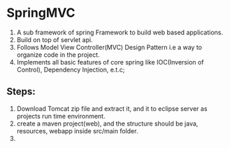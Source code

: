 # SpringMVC
1. A sub framework of spring Framework to build web based applications. 
2. Build on top of servlet api.
3. Follows Model View Controller(MVC) Design Pattern i.e a way to organize code in the project.
4. Implements all basic features of core spring like IOC(Inversion of Control), Dependency Injection, e.t.c;

## Steps:
1. Download Tomcat zip file and extract it, and it to eclipse server as projects run time environment.
2. create a maven project(web), and the structure should be java, resources, webapp inside src/main folder.
3. 
